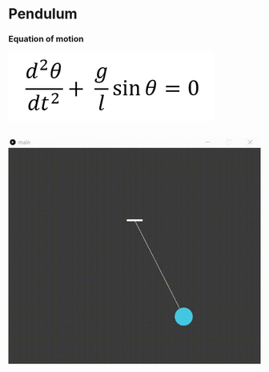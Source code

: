 # Pendulum
### Equation of motion<br>

![alt text](https://github.com/FaizalKarim280280/Pendulum/blob/main/Extra/Equation.png)
<br><br>

![alt text](https://github.com/FaizalKarim280280/Pendulum/blob/main/Extra/pendulum.gif)